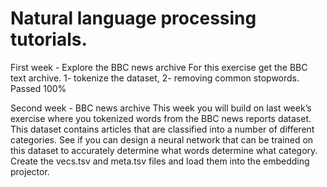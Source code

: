 # Natural language processing tutorials.
First week - Explore the BBC news archive
For this exercise get the BBC text archive.
1- tokenize the dataset,
2- removing common stopwords.
Passed 100%

Second week - BBC news archive
This week you will build on last week’s exercise where you tokenized words from the BBC news reports dataset. This dataset contains articles that are classified into a number of different categories. See if you can design a neural network that can be trained on this dataset to accurately determine what words determine what category. Create the vecs.tsv and meta.tsv files and load them into the embedding projector.
